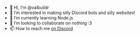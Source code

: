 - 👋 Hi, I’m @valbuildr
- 👀 I’m interested in making silly Discord bots and silly websites!
- 🌱 I’m currently learning Node.js
- 💞️ I’m looking to collaborate on nothing :3
- 📫 How to reach me [on Discord](https://discord.com/users/396723826232262656)

<!---
valbuildr/valbuildr is a ✨ special ✨ repository because its `README.md` (this file) appears on your GitHub profile.
You can click the Preview link to take a look at your changes.
--->
